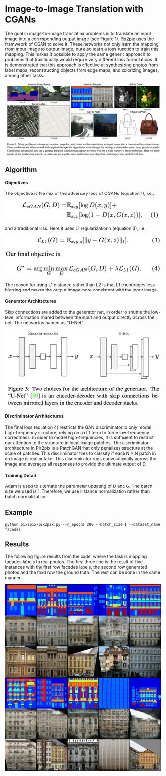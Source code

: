 # Image-to-Image Translation with CGANs

The goal in image-to-image translation problems is to translate an input image into a corresponding output image (see Figure 1). [Pix2pix](https://arxiv.org/abs/1611.07004) uses the framweork of CGAN to solve it. These networks not only learn the mapping from input image to output image, but also learn a loss function to train this mapping. This makes it possible to apply the same generic approach to problems that traditionally would require very different loss formulations. It is demonstrated that this approach is effective at synthesizing photos from label maps, reconstructing objects from edge maps, and colorizing images, among other tasks.
<p align="middle">
    <img src="images/pix2pix1.jpg" />
</p>

## Algorithm

#### Objectives

The objective is the mix of the adversary loss of CGANs (equation 1), i.e.,
<p align="middle">
    <img src="images/pix2pix_obj1.jpg" />
</p>
 and a traditional loss. Here it uses L1 regularizationn (equation 3), i.e.,
<p align="middle">
    <img src="images/pix2pix_obj2.jpg" />
</p>

The reason for using L1 distance rather than L2 is that L1 encourages less blurring and makes the output image more consistent with the input image.

####  Generator Architectures
Skip connections are added to the generator net, in order to shuttle the low-level information shared between the input and output directly across the net. The network is named as "U-Net".
<p align="middle">
    <img src="images/pix2pix2.jpg" />
</p>

####  Discriminator Architectures
The final loss (equation 4) restricts the GAN discriminator to only model high-frequency structure, relying on an L1 term to force low-frequency correctness. In order to model high-frequencies, it is sufficient to restrict our attention to the structure in local image patches. The discriminator architecture in Pix2pix is a PatchGAN that only penalizes structure at the scale of patches. This discriminator tries to classify if each N × N patch in an image is real or fake. This discriminator runs convolutionally across the image and averages all responses to provide the ultimate output of D.

#### Training Detail
Adam is used to alternate the parameter updating of D and G. The batch size we used is 1. Therefore, we use instance normalization rather than batch normalization.

## Example
```
python pix2pix/pix2pix.py --n_epochs 200 --batch_size 1 --dataset_name facades
```

## Results

The following figure results from the code, where the task is mapping facades labels to real photos. The first three line is the result of five instances with the first row facades labels, the second row generated photos and the third row the ground truth. The rest can be done in the same manner.

<p align="middle">
    <img src="images/101000.png" />
</p>

